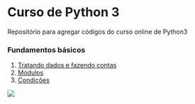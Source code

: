 # Curso de Python 3 
Repositório para agregar códigos do curso online de Python3

### Fundamentos básicos
1. [Tratando dados e fazendo contas](https://github.com/Gabriel0018/Python3/tree/Tratando-dados-e-realizando-contas)
2. [Módulos](https://github.com/Gabriel0018/Python3/tree/M%C3%B3dulos)
3. [Condições](https://github.com/Gabriel0018/Python3/tree/Condi%C3%A7%C3%B5es)



<div>
  <a href="https://www.python.org/" target="_blank"><img src="https://i2.wp.com/www.vooo.pro/insights/wp-content/uploads/2018/05/Python_logo.png?fit=1200%2C508&ssl=1"></a>

  
  
